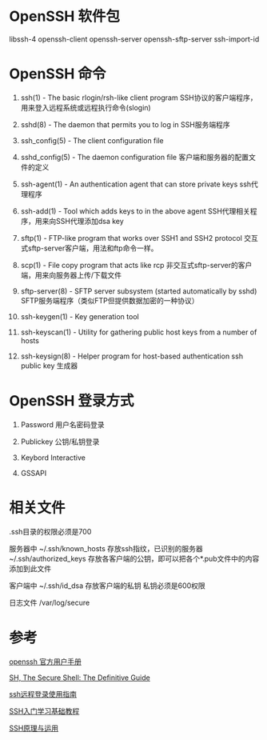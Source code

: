 # OpenSSH 软件包


libssh-4
openssh-client
openssh-server
openssh-sftp-server
ssh-import-id

# OpenSSH 命令

1. ssh(1) - The basic rlogin/rsh-like client program
SSH协议的客户端程序，用来登入远程系统或远程执行命令(slogin)
2. sshd(8) - The daemon that permits you to log in
SSH服务端程序

3. ssh_config(5) - The client configuration file
4. sshd_config(5) - The daemon configuration file
客户端和服务器的配置文件的定义

5. ssh-agent(1) - An authentication agent that can store private keys
ssh代理程序
6. ssh-add(1) - Tool which adds keys to in the above agent
SSH代理相关程序，用来向SSH代理添加dsa key

7. sftp(1) - FTP-like program that works over SSH1 and SSH2 protocol
交互式sftp-server客户端，用法和ftp命令一样。
8. scp(1) - File copy program that acts like rcp
非交互式sftp-server的客户端，用来向服务器上传/下载文件
9. sftp-server(8) - SFTP server subsystem (started automatically by sshd)
SFTP服务端程序（类似FTP但提供数据加密的一种协议）

10. ssh-keygen(1) - Key generation tool
11. ssh-keyscan(1) - Utility for gathering public host keys from a number of hosts
12. ssh-keysign(8) - Helper program for host-based authentication
ssh public key 生成器

# OpenSSH 登录方式

1. Password
用户名密码登录

2. Publickey
公钥/私钥登录

3. Keybord Interactive

4. GSSAPI

# 相关文件

.ssh目录的权限必须是700

服务器中
~/.ssh/known_hosts
存放ssh指纹，已识别的服务器
~/.ssh/authorized_keys
存放各客户端的公钥，即可以把各个*.pub文件中的内容添加到此文件

客户端中
~/.ssh/id_dsa
存放客户端的私钥
私钥必须是600权限

日志文件
/var/log/secure

# 参考

[openssh 官方用户手册](http://www.openssh.com/manual.html)

[SH, The Secure Shell: The Definitive Guide](http://docstore.mik.ua/orelly/networking_2ndEd/ssh/index.htm)

[ssh远程登录使用指南](http://bbs.chinaunix.net/thread-2113237-1-1.html)

[SSH入门学习基础教程](http://www.linuxidc.com/Linux/2014-06/103008.htm)

[SSH原理与运用](http://www.ruanyifeng.com/blog/2011/12/ssh_remote_login.html)